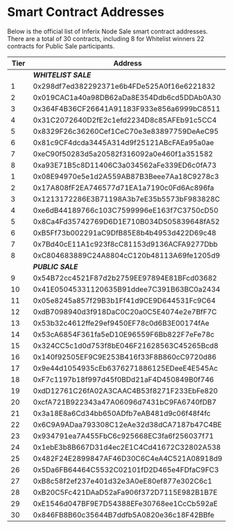 # Smart Contract Addresses

Below is the official list of Inferix Node Sale smart contract addresses. There are a total of 30 contracts, including 8 for Whitelist winners 22 contracts for Public Sale participants.

<table><thead><tr><th width="100">Tier</th><th>Address</th></tr></thead><tbody><tr><td></td><td><em><strong>WHITELIST SALE</strong></em></td></tr><tr><td>1</td><td>0x298df7ed382292371e6b4FDe525A0f16e6221832</td></tr><tr><td>2</td><td>0x019CAC1a40a98DB62aDa8E354Ddb6cd5DDAb0A30</td></tr><tr><td>3</td><td>0x364F4B36CF26641A91183F933e856a6999bC8511</td></tr><tr><td>4</td><td>0x31C2072640D2fE2c1efd2234D8c85AFEb91c5CC4</td></tr><tr><td>5</td><td>0x8329F26c36260Cef1CeC70e3e83897759DeAeC95</td></tr><tr><td>6</td><td>0x81c9CF4dcda3445A314d9f25121ABcFAEa95a0ae</td></tr><tr><td>7</td><td>0xeC90f50283d5a20582f316092a0e460f1a351582</td></tr><tr><td>8</td><td>0xa93E71B5c8D11406C3a034562aFe339ED6c0fA73</td></tr><tr><td>1</td><td>0x08E94970e5e1d2A559AB87B3Beee7Aa18C9278c3</td></tr><tr><td>2</td><td>0x17A808fF2EA746577d71EA1a7190c0Fd6Ac896fa</td></tr><tr><td>3</td><td>0x1213172286E3B71198A3b7eE35b5573bF983828C</td></tr><tr><td>4</td><td>0xe6dB44189766c103C7599996eE163f7C3750cD50</td></tr><tr><td>5</td><td>0x8Ca4Fd35742769D6D1E710B034D505839648fA52</td></tr><tr><td>6</td><td>0xB5Ff73b002291aC9DfB85E8b4b4953d422D69c48</td></tr><tr><td>7</td><td>0x7Bd40cE11A1c923f8cC81153d9136ACFA9277Dbb</td></tr><tr><td>8</td><td>0xC804683889C24A8804cC120b48113A69fe1205d9</td></tr><tr><td></td><td><em><strong>PUBLIC SALE</strong></em></td></tr><tr><td>9</td><td>0x54B72cc4521F87d2b2759EE97894E81BFcd03682</td></tr><tr><td>10</td><td>0x41E05045331120635B91ddee7C391B63BC0a2434</td></tr><tr><td>11</td><td>0x05e8245a857f29B3b1Ff41d9CE9D644531Fc9C64</td></tr><tr><td>12</td><td>0xdB7098940d3f918DaC0C20a0C5E4074e2e7BfF7C</td></tr><tr><td>13</td><td>0x53b32c4612ffe29ef9450EF78c0d6B3E00174fAe</td></tr><tr><td>14</td><td>0x53cA6854F361fa5eD10E96559F6Bb822F7eFe78c</td></tr><tr><td>15</td><td>0x324CC5c1d0d753f8bE046F21628563C45265Bcd8</td></tr><tr><td>16</td><td>0x140f92505EF9C9E253B416f33F8B860cC9720d86</td></tr><tr><td>17</td><td>0x9e44d1054935cEb6376271886125EDeeE4E545Ac</td></tr><tr><td>18</td><td>0xF7c1197b18f997d45f0BDd21aF4D450849B0f746</td></tr><tr><td>19</td><td>0xdD12761C26fA02A3CAAC4B53f8271F233EbFe820</td></tr><tr><td>20</td><td>0xcfA721B922343a47A06096d7431bC9FA6740fDB7</td></tr><tr><td>21</td><td>0x3a18E8a6Cd34bb650ADfb7eAB481d9c06f48f4fc</td></tr><tr><td>22</td><td>0x6C9A9ADaa793308C12eAe32d38dCA7187b47C4BE</td></tr><tr><td>23</td><td>0x934791ea7A455FbC6c925668EC3fa6f256037f71</td></tr><tr><td>24</td><td>0x1ebE3b8B667D31d4ec2E1C4Cd41672C32802A538</td></tr><tr><td>25</td><td>0x482F24E2899847AF46D30C6C4eA4C521A08918d9</td></tr><tr><td>26</td><td>0x5Da6FB64464C5532C02101fD2D465e4FDfaC9FC3</td></tr><tr><td>27</td><td>0xB8c58f2ef237e401d32e3A0eE80ef877e302C6c1</td></tr><tr><td>28</td><td>0xB20C5Fc421DAaD52aFa906f372D7115E982B1B7E</td></tr><tr><td>29</td><td>0xE1546d047BF9E7D54388EFe30768ee1CcCb592aE</td></tr><tr><td>30</td><td>0x846FB8B60c35644B7ddfb5A0820e36c18F42BBfe</td></tr></tbody></table>
